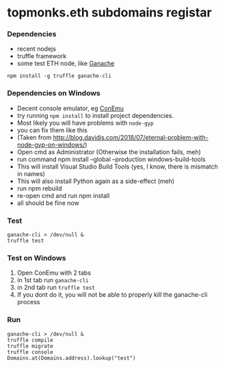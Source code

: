 # topmonks.eth subdomains registar

### Dependencies

- recent nodejs
- truffle framework
- some test ETH node, like [Ganache](https://truffleframework.com/ganache/)

```
npm install -g truffle ganache-cli
```

### Dependencies on Windows
- Decent console emulator, eg [ConEmu](https://conemu.github.io/)
- try running `npm install` to install project dependencies.
- Most likely you will have problems with `node-gyp`
- you can fix them like this
- (Taken from http://blog.davidjs.com/2018/07/eternal-problem-with-node-gyp-on-windows/)
- Open cmd as Administrator (Otherwise the installation fails, meh)
- run command npm install –global –production windows-build-tools
- This will install Visual Studio Build Tools (yes, I know, there is mismatch in names)
- This will also install Python again as a side-effect (meh)
- run npm rebuild
- re-open cmd and run npm install
- all should be fine now

### Test

```
ganache-cli > /dev/null &
truffle test
```

### Test on Windows
1. Open ConEmu with 2 tabs
1. in 1st tab run `ganache-cli`
1. in 2nd tab run `truffle test`
1. If you dont do it, you will not be able to properly kill the ganache-cli process

### Run

```
ganache-cli > /dev/null &
truffle compile
truffle migrate
truffle console
Domains.at(Domains.address).lookup("test")
```
